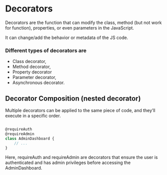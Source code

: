 # Decorators

Decorators are the function that can modify the class, method (but not work for function), properties,
or even parameters in the JavaScript.

It can change/add the behavior or metadata of the JS code.

### Different types of decorators are

- Class decorator,
- Method decorator,
- Property decorator
- Parameter decorator,
- Asynchronous decorator.

## Decorator Composition (nested decorator)

Multiple decorators can be applied to the same piece of code, and they’ll execute in a specific order.

```javascript

@requireAuth
@requireAdmin
class AdminDashboard {
    // ...
}
```

Here, requireAuth and requireAdmin are decorators that ensure the user is authenticated
and has admin privileges before accessing the AdminDashboard.
